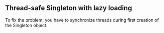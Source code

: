 ## Thread-safe Singleton with lazy loading

To fix the problem, you have to synchronize threads during first creation of the Singleton object.